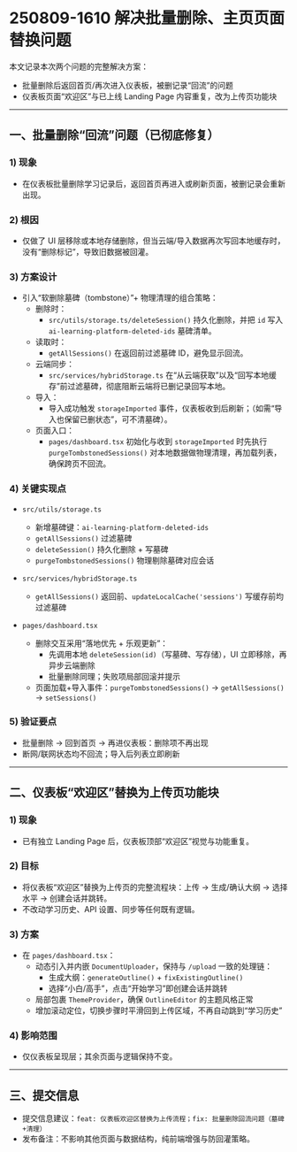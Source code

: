 # 250809-1610 解决批量删除、主页页面替换问题

本文记录本次两个问题的完整解决方案：

- 批量删除后返回首页/再次进入仪表板，被删记录“回流”的问题
- 仪表板页面“欢迎区”与已上线 Landing Page 内容重复，改为上传页功能块

---

## 一、批量删除“回流”问题（已彻底修复）

### 1) 现象
- 在仪表板批量删除学习记录后，返回首页再进入或刷新页面，被删记录会重新出现。

### 2) 根因
- 仅做了 UI 层移除或本地存储删除，但当云端/导入数据再次写回本地缓存时，没有“删除标记”，导致旧数据被回灌。

### 3) 方案设计
- 引入“软删除墓碑（tombstone）”+ 物理清理的组合策略：
  - 删除时：
    - `src/utils/storage.ts/deleteSession()` 持久化删除，并把 `id` 写入 `ai-learning-platform-deleted-ids` 墓碑清单。
  - 读取时：
    - `getAllSessions()` 在返回前过滤墓碑 ID，避免显示回流。
  - 云端同步：
    - `src/services/hybridStorage.ts` 在“从云端获取”以及“回写本地缓存”前过滤墓碑，彻底阻断云端将已删记录回写本地。
  - 导入：
    - 导入成功触发 `storageImported` 事件，仪表板收到后刷新；（如需“导入也保留已删状态”，可不清墓碑）。
  - 页面入口：
    - `pages/dashboard.tsx` 初始化与收到 `storageImported` 时先执行 `purgeTombstonedSessions()` 对本地数据做物理清理，再加载列表，确保跨页不回流。

### 4) 关键实现点
- `src/utils/storage.ts`
  - 新增墓碑键：`ai-learning-platform-deleted-ids`
  - `getAllSessions()` 过滤墓碑
  - `deleteSession()` 持久化删除 + 写墓碑
  - `purgeTombstonedSessions()` 物理剔除墓碑对应会话

- `src/services/hybridStorage.ts`
  - `getAllSessions()` 返回前、`updateLocalCache('sessions')` 写缓存前均过滤墓碑

- `pages/dashboard.tsx`
  - 删除交互采用“落地优先 + 乐观更新”：
    - 先调用本地 `deleteSession(id)`（写墓碑、写存储），UI 立即移除，再异步云端删除
    - 批量删除同理；失败项局部回滚并提示
  - 页面加载+导入事件：`purgeTombstonedSessions()` → `getAllSessions()` → `setSessions()`

### 5) 验证要点
- 批量删除 → 回到首页 → 再进仪表板：删除项不再出现
- 断网/联网状态均不回流；导入后列表立即刷新

---

## 二、仪表板“欢迎区”替换为上传页功能块

### 1) 现象
- 已有独立 Landing Page 后，仪表板顶部“欢迎区”视觉与功能重复。

### 2) 目标
- 将仪表板“欢迎区”替换为上传页的完整流程块：上传 → 生成/确认大纲 → 选择水平 → 创建会话并跳转。
- 不改动学习历史、API 设置、同步等任何既有逻辑。

### 3) 方案
- 在 `pages/dashboard.tsx`：
  - 动态引入并内嵌 `DocumentUploader`，保持与 `/upload` 一致的处理链：
    - 生成大纲：`generateOutline()` + `fixExistingOutline()`
    - 选择“小白/高手”，点击“开始学习”即创建会话并跳转
  - 局部包裹 `ThemeProvider`，确保 `OutlineEditor` 的主题风格正常
  - 增加滚动定位，切换步骤时平滑回到上传区域，不再自动跳到“学习历史”

### 4) 影响范围
- 仅仪表板呈现层；其余页面与逻辑保持不变。

---

## 三、提交信息
- 提交信息建议：`feat: 仪表板欢迎区替换为上传流程；fix: 批量删除回流问题（墓碑+清理）`
- 发布备注：不影响其他页面与数据结构，纯前端增强与防回灌策略。

